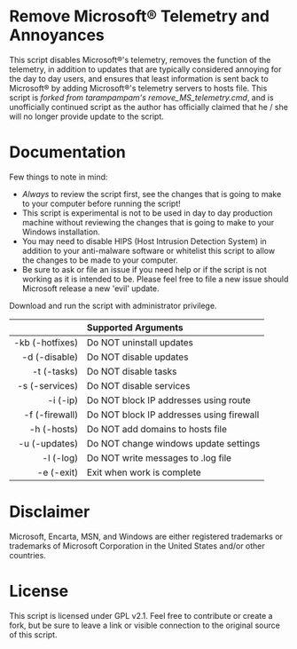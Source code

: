 # Remove Microsoft® Telemetry and Annoyances

This script disables Microsoft®'s telemetry, removes the function of the telemetry, in addition to updates that are typically considered annoying for the day to day users, and ensures that least information is sent back to Microsoft® by adding Microsoft®'s telemetry servers to hosts file. This script is *forked from tarampampam's remove_MS_telemetry.cmd*, and is unofficially continued script as the author has officially claimed that he / she will no longer provide update to the script.

# Documentation

Few things to note in mind:

- *Always* to review the script first, see the changes that is going to make to your computer before running the script!
- This script is experimental is not to be used in day to day production machine without reviewing the changes that is going to make to your Windows installation.
- You may need to disable HIPS (Host Intrusion Detection System) in addition to your anti-malware software or whitelist this script to allow the changes to be made to your computer.
- Be sure to ask or file an issue if you need help or if the script is not working as it is intended to be. Please feel free to file a new issue should Microsoft release a new 'evil' update.

Download and run the script with administrator privilege.

&nbsp; | Supported Arguments
----: | :-------------
-kb (-hotfixes)  | Do NOT uninstall updates                              
-d  (-disable)   | Do NOT disable updates                                
-t  (-tasks)     | Do NOT disable tasks                                  
-s  (-services)  | Do NOT disable services                               
-i  (-ip)        | Do NOT block IP addresses using route                 
-f  (-firewall)  | Do NOT block IP addresses using firewall              
-h  (-hosts)    | Do NOT add domains to hosts file                      
-u  (-updates)   | Do NOT change windows update settings                 
-l  (-log)      | Do NOT write messages to .log file                    
-e  (-exit)      | Exit when work is complete                      

# Disclaimer

Microsoft, Encarta, MSN, and Windows are either registered trademarks or trademarks of Microsoft Corporation in the United States and/or other countries.

# License

This script is licensed under GPL v2.1. Feel free to contribute or create a fork, but be sure to leave a link or visible connection to the original source of this script.
